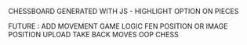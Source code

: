 CHESSBOARD GENERATED WITH JS - HIGHLIGHT OPTION ON PIECES

FUTURE :
ADD MOVEMENT
GAME LOGIC
FEN POSITION OR IMAGE POSITION UPLOAD
TAKE BACK MOVES
OOP CHESS

